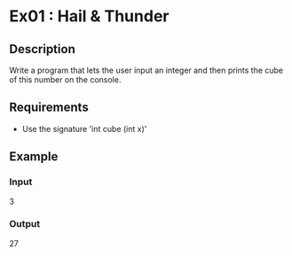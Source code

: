 # Ex01 : Hail & Thunder

## Description
Write a program that lets the user input an integer and then prints the cube of this number on the console.

## Requirements
- Use the signature 'int cube (int x)'

## Example
### Input
3

### Output
27
